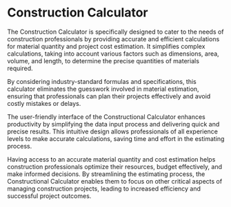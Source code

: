 # Construction Calculator

The Construction Calculator is specifically designed to cater to the needs of construction professionals by providing accurate and efficient calculations for material quantity and project cost estimation. It simplifies complex calculations, taking into account various factors such as dimensions, area, volume, and length, to determine the precise quantities of materials required.

By considering industry-standard formulas and specifications, this calculator eliminates the guesswork involved in material estimation, ensuring that professionals can plan their projects effectively and avoid costly mistakes or delays. 

The user-friendly interface of the Constructional Calculator enhances productivity by simplifying the data input process and delivering quick and precise results. This intuitive design allows professionals of all experience levels to make accurate calculations, saving time and effort in the estimating process.

Having access to an accurate material quantity and cost estimation helps construction professionals optimize their resources, budget effectively, and make informed decisions. By streamlining the estimating process, the Constructional Calculator enables them to focus on other critical aspects of managing construction projects, leading to increased efficiency and successful project outcomes.
